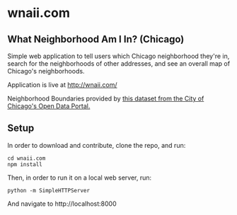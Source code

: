 # wnaii.com

## What Neighborhood Am I In? (Chicago)

Simple web application to tell users which Chicago neighborhood they're in, search
for the neighborhoods of other addresses, and see an overall map of Chicago's neighborhoods.

Application is live at http://wnaii.com/

Neighborhood Boundaries provided by [this dataset from the City of Chicago's Open Data Portal.](https://data.cityofchicago.org/Facilities-Geographic-Boundaries/Boundaries-Neighborhoods/bbvz-uum9)

## Setup

In order to download and contribute, clone the repo, and run:

```
cd wnaii.com
npm install
```

Then, in order to run it on a local web server, run:

```
python -m SimpleHTTPServer
```

And navigate to http://localhost:8000
